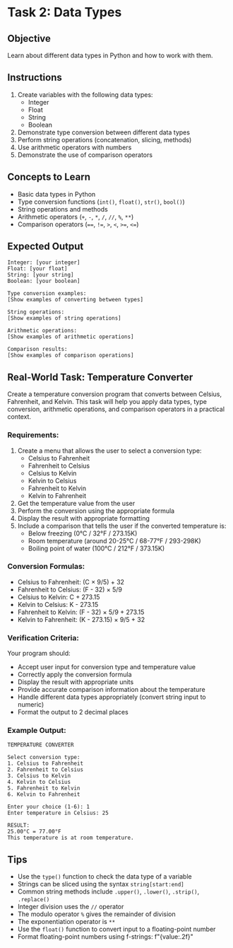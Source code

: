 # Task 2: Data Types

## Objective
Learn about different data types in Python and how to work with them.

## Instructions
1. Create variables with the following data types:
   - Integer
   - Float
   - String
   - Boolean
2. Demonstrate type conversion between different data types
3. Perform string operations (concatenation, slicing, methods)
4. Use arithmetic operators with numbers
5. Demonstrate the use of comparison operators

## Concepts to Learn
- Basic data types in Python
- Type conversion functions (`int()`, `float()`, `str()`, `bool()`)
- String operations and methods
- Arithmetic operators (`+`, `-`, `*`, `/`, `//`, `%`, `**`)
- Comparison operators (`==`, `!=`, `>`, `<`, `>=`, `<=`)

## Expected Output
```
Integer: [your integer]
Float: [your float]
String: [your string]
Boolean: [your boolean]

Type conversion examples:
[Show examples of converting between types]

String operations:
[Show examples of string operations]

Arithmetic operations:
[Show examples of arithmetic operations]

Comparison results:
[Show examples of comparison operations]
```

## Real-World Task: Temperature Converter

Create a temperature conversion program that converts between Celsius, Fahrenheit, and Kelvin. This task will help you apply data types, type conversion, arithmetic operations, and comparison operators in a practical context.

### Requirements:
1. Create a menu that allows the user to select a conversion type:
   - Celsius to Fahrenheit
   - Fahrenheit to Celsius
   - Celsius to Kelvin
   - Kelvin to Celsius
   - Fahrenheit to Kelvin
   - Kelvin to Fahrenheit
2. Get the temperature value from the user
3. Perform the conversion using the appropriate formula
4. Display the result with appropriate formatting
5. Include a comparison that tells the user if the converted temperature is:
   - Below freezing (0°C / 32°F / 273.15K)
   - Room temperature (around 20-25°C / 68-77°F / 293-298K)
   - Boiling point of water (100°C / 212°F / 373.15K)

### Conversion Formulas:
- Celsius to Fahrenheit: (C × 9/5) + 32
- Fahrenheit to Celsius: (F - 32) × 5/9
- Celsius to Kelvin: C + 273.15
- Kelvin to Celsius: K - 273.15
- Fahrenheit to Kelvin: (F - 32) × 5/9 + 273.15
- Kelvin to Fahrenheit: (K - 273.15) × 9/5 + 32

### Verification Criteria:
Your program should:
- Accept user input for conversion type and temperature value
- Correctly apply the conversion formula
- Display the result with appropriate units
- Provide accurate comparison information about the temperature
- Handle different data types appropriately (convert string input to numeric)
- Format the output to 2 decimal places

### Example Output:
```
TEMPERATURE CONVERTER

Select conversion type:
1. Celsius to Fahrenheit
2. Fahrenheit to Celsius
3. Celsius to Kelvin
4. Kelvin to Celsius
5. Fahrenheit to Kelvin
6. Kelvin to Fahrenheit

Enter your choice (1-6): 1
Enter temperature in Celsius: 25

RESULT:
25.00°C = 77.00°F
This temperature is at room temperature.
```

## Tips
- Use the `type()` function to check the data type of a variable
- Strings can be sliced using the syntax `string[start:end]`
- Common string methods include `.upper()`, `.lower()`, `.strip()`, `.replace()`
- Integer division uses the `//` operator
- The modulo operator `%` gives the remainder of division
- The exponentiation operator is `**`
- Use the `float()` function to convert input to a floating-point number
- Format floating-point numbers using f-strings: f"{value:.2f}"